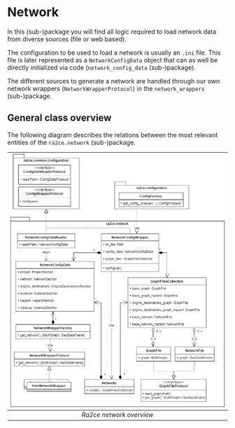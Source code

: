 # Network

In this (sub-)package you will find all logic required to load network data from diverse sources (file or web based). 

The configuration to be used to load a network is usually an `.ini` file. This file is later represented as a `NetworkConfigData` object that can as well be directly initialized via code (`network_config_data` (sub-)package).

The different sources to generate a network are handled through our own network wrappers (`NetworkWrapperProtocol`) in the `network_wrappers` (sub-)package.


## General class overview

The following diagram describes the relations between the most relevant entities of the `ra2ce.network` (sub-)package.

| ![ra2ce_network.png](/docs/_diagrams/ra2ce_network.png)| 
|:--:| 
| *Ra2ce network overview* |